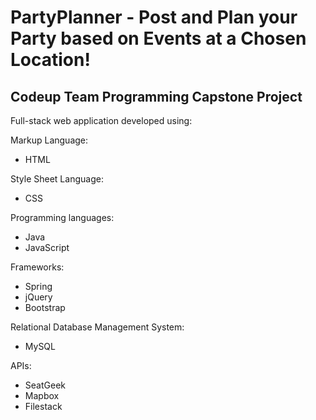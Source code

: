 # PartyPlanner - Post and Plan your Party based on Events at a Chosen Location!
## Codeup Team Programming Capstone Project

Full-stack web application developed using:

Markup Language:
- HTML

Style Sheet Language:
- CSS

Programming languages:
- Java
- JavaScript

Frameworks:
- Spring
- jQuery
- Bootstrap

Relational Database Management System:
- MySQL

APIs:
- SeatGeek
- Mapbox
- Filestack

